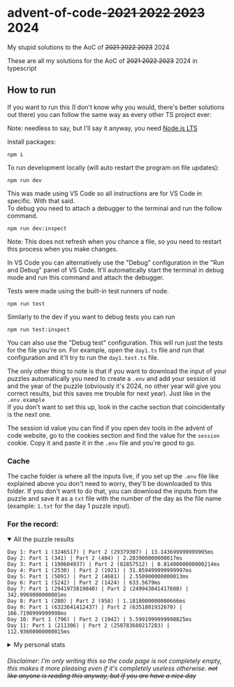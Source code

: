 # advent-of-code-~~2021 2022 2023~~ 2024
My stupid solutions to the AoC of ~~2021 2022 2023~~ 2024

These are all my solutions for the AoC of ~~2021 2022 2023~~ 2024 in typescript

## How to run
If you want to run this (I don't know why you would, there's better solutions out there) you can follow the same way as every other TS project ever:

Note: needless to say, but I'll say it anyway, you need [Node.js LTS](https://nodejs.org/en/)

Install packages:
```
npm i
```

To run development locally (will auto restart the program on file updates):
```
npm run dev
```

This was made using VS Code so all instructions are for VS Code in specific. With that said.  
To debug you need to attach a debugger to the terminal and run the follow command.
```
npm run dev:inspect
```
Note: This does not refresh when you chance a file, so you need to restart this process when you make changes.  

In VS Code you can alternatively use the "Debug" configuration in the "Run and Debug" panel of VS Code. It'll automatically start the terminal in debug mode and run this command and attach the debugger.

Tests were made using the built-in test runners of node.
```
npm run test
```

Similarly to the dev if you want to debug tests you can run
```
npm run test:inspect
```

You can also use the "Debug test"  configuration. This will run just the tests for the file you're on. For example, open the `day1.ts` file and run that configuration and it'll try to run the `day1.test.ts` file.

The only other thing to note is that if you want to download the input of your puzzles automatically you need to create a `.env` and add your session id and the year of the puzzle (obviously it's 2024, no other year will give you correct results, but this saves me trouble for next year). Just like in the `.env.example`  
If you don't want to set this up, look in the cache section that coincidentally is the next one.

The session id value you can find if you open dev tools in the advent of code website, go to the cookies section and find the value for the `session` cookie. Copy it and paste it in the `.env` file and you're good to go.

### Cache

The cache folder is where all the inputs live, if you set up the `.env` file like explained above you don't need to worry, they'll be downloaded to this folder. If you don't want to do that, you can download the inputs from the puzzle and save it as a `txt` file with the number of the day as the file name (example: `1.txt` for the day 1 puzzle input).

### For the record:
<details open>
  <summary>All the puzzle results</summary>
  <p>
    
```
Day 1: Part 1 (3246517) | Part 2 (29379307) | 13.143699999999995ms
Day 2: Part 1 (341) | Part 2 (404) | 2.283900000000017ms
Day 3: Part 1 (190604937) | Part 2 (82857512) | 0.8140000000000214ms
Day 4: Part 1 (2530) | Part 2 (1921) | 31.859499999999997ms
Day 5: Part 1 (5091) | Part 2 (4681) | 2.550900000000013ms
Day 6: Part 1 (5242) | Part 2 (1424) | 633.5679ms
Day 7: Part 1 (2941973819040) | Part 2 (249943041417600) | 342.9969000000001ms
Day 8: Part 1 (280) | Part 2 (958) | 1.1818000000000666ms
Day 9: Part 1 (6323641412437) | Part 2 (6351801932670) | 166.7190999999998ms
Day 10: Part 1 (796) | Part 2 (1942) | 5.5991999999998825ms
Day 11: Part 1 (211306) | Part 2 (250783680217283) | 112.93600000000015ms
```
  </p>
</details>

<details>
  <summary>My personal stats</summary>
  <p>
  
```
      --------Part 1--------   --------Part 2--------
Day       Time   Rank  Score       Time   Rank  Score
 11   07:18:25  29390      0   07:56:53  20481      0
 10   07:33:58  24752      0   07:36:39  23656      0
  9   06:16:52  23270      0   06:54:31  15191      0
  8   09:37:27  31254      0   09:45:33  28647      0
  7   14:13:41  42341      0   14:21:58  39328      0
  6   06:32:22  33322      0   09:20:16  23555      0
  5   06:05:16  34291      0   06:13:50  26570      0
  4   14:13:46  63732      0   14:18:37  55912      0
  3   05:04:43  44205      0   05:32:23  36814      0
  2   05:38:48  44858      0   07:51:25  38422      0
  1   18:38:14  98006      0   18:41:29  91989      0
```
  </p>
</details>

###### Disclaimer: I'm only writing this so the code page is not completely empty, this makes it more pleasing even if it's completely useless otherwise. ~~not like anyone is reading this anyway, but if you are have a nice day~~
